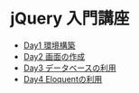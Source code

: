 # jQuery 入門講座

* [Day1 環境構築](pages/1.環境構築.md)
* [Day2 画面の作成](pages/2.画面の作成.md)
* [Day3 データベースの利用](pages/3.データベースの利用.md)
* [Day4 Eloquentの利用](pages/4.Eloquentの利用.md.md)

